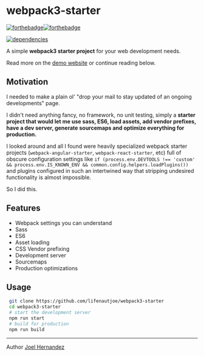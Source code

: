 # webpack3-starter
[![forthebadge](http://forthebadge.com/images/badges/fo-real.svg)](http://forthebadge.com)[![forthebadge](http://forthebadge.com/images/badges/built-with-love.svg)](http://forthebadge.com)

[![dependencies](https://david-dm.org/lifenautjoe/webpack3-starter.svg)](https://david-dm.org/lifenautjoe/webpack3-starter)

A simple **webpack3 starter project** for your web development needs.

Read more on the [demo website](https://lifenautjoe.github.io/webpack3-starter/) or continue reading below.

## Motivation

I needed to make a plain ol' "drop your mail to stay updated of an ongoing developments" page.

I didn't need anything fancy, no framework, no unit testing, simply a **starter project that would let me use sass, ES6, load assets, add vendor prefixes, have a dev server, generate sourcemaps and optimize everything for production.**

I looked around and all I found were heavily specialized webpack starter projects (`webpack-angular-starter`, `webpack-react-starter`, etc) full of obscure configuration settings like `if (process.env.DEVTOOLS !== 'custom' && process.env.IS_KNOWN_ENV && common.config.helpers.loadPlugins())` 
and plugins configured in such an intertwined way that stripping undesired functionality is almost impossible. 

So I did this.

## Features

* Webpack settings you can understand
* Sass
* ES6
* Asset loading
* CSS Vendor prefixing
* Development server
* Sourcemaps
* Production optimizations

## Usage

```sh
 git clone https://github.com/lifenautjoe/webpack3-starter
 cd webpack3-starter
 # start the development server
 npm run start
 # build for production
 npm run build
```
___
Author [Joel Hernandez](www.lifenautjoe.com)

